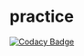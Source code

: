 # practice
[![Codacy Badge](https://api.codacy.com/project/badge/Grade/0a5447948ce649c794a877a9da210fb2)](https://app.codacy.com/app/bvisin/practice?utm_source=github.com&utm_medium=referral&utm_content=bvisin/practice&utm_campaign=Badge_Grade_Settings)